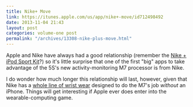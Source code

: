 ```yaml
---
title: Nike+ Move
link: https://itunes.apple.com/us/app/nike+-move/id712498492
date: 2013-11-04 21:43
layout: post
categories: volume-one post
permalink: "/archives/13308-nike-plus-move.html"
---
```



Apple and Nike have always had a good relationship (remember the [Nike + iPod Sport Kit](http://www.pcmag.com/article2/0,2817,1989319,00.asp)?) so it's little surprise that one of the first "big" apps to take advantage of the 5S's new activity-monitoring M7 processor is from Nike.

I do wonder how much longer this relationship will last, however, given that Nike has a [whole line of wrist wear](http://www.nike.com/us/en_us/c/nikeplus-fuelband) designed to do the M7's job _without_ an iPhone. Things will get interesting if Apple ever does enter into the wearable-computing game.
